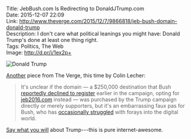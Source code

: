Title: JebBush.com Is Redirecting to DonaldJTrump.com  
Date: 2015-12-07 22:09  
Link: http://www.theverge.com/2015/12/7/9866818/jeb-bush-domain-donald-trump  
Description: I don't care what political leanings you might have: Donald Trump's done at least one thing right.  
Tags: Politics, The Web  
Image: http://d.pr/i/1ex2p+  

![Donald Trump][dt]

[Another][another] piece from The Verge, this time by Colin Lecher:

> It's unclear if the domain — a $250,000 destination that Bush [reportedly declined to register][cnn] earlier in the campaign, opting for [jeb2016.com][jeb2016] instead — was purchased by the Trump campaign directly or merely supporters, but it's an embarrassing faux pas for Bush, who has [occasionally struggled][theverge] with forays into the digital world.

[Say what you will][vox] about Trump---this is pure internet-awesome.

[another]: /2015/12/7 "More posts from today, including one from The Verge"
[cnn]: http://money.cnn.com/2015/04/06/technology/hillary-clinton-website/ "What idiot suggested not buying this domain!?"
[dt]: http://d.pr/i/1ex2p+ "Orange skin, white hair."
[jeb2016]: https://jeb2016.com/ "Almost as cool as jebbush.com"
[theverge]: http://www.theverge.com/2015/2/10/8013531/jeb-bush-florida-email-dump-privacy "Struggled, indeed."
[vox]: http://www.vox.com/2015/12/7/9868632/trump-muslim-immigration-ban "Donald Trump on keeping Muslims out"